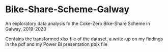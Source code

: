 # Bike-Share-Scheme-Galway
An exploratory data analysis fo the Coke-Zero Bike-Share Scheme in Galway, 2019-2020

Contains the transformed xlsx file of the dataset, a write-up on my findings in the pdf and my Power BI presentation pbix file

